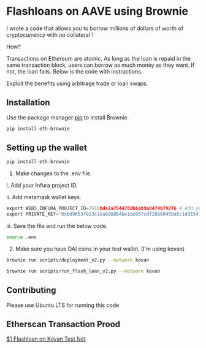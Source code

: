 # Flashloans on AAVE using Brownie

I wrote a code that allows you to borrow millions of dollars of worth of cryptocurrency with no collateral !



How?



Transactions on Ethereum are atomic. As long as the loan is repaid in the same transaction block, users can borrow as much money as they want. If not, the loan fails. Below is the code with instructions.



Exploit the benefits using arbitrage trade or loan swaps.
## Installation

Use the package manager [pip](https://pip.pypa.io/en/stable/) to install Brownie.

```bash
pip install eth-brownie
```

## Setting up the wallet

```bash
pip install eth-brownie
```
1. Make changes to the .env file. 


i. Add your Infura project ID.

ii. Add metamask wallet keys.

```python
export WEB3_INFURA_PROJECT_ID=7510bds2a754478db6ab9a0474b79276 # Add your Infura project.
export PRIVATE_KEY="0xbd9653f023c1ea608884be1de957cdf2886045ba5c1d31547c6634bd0c57ac69" # Export your private key from metamask.
```
iii. Save the file and run the below code.

```bash
source .env
```
2. Make sure you have DAI coins in your test wallet. (I'm using kovan)

```bash
brownie run scripts/deployment_v2.py --network kovan
```

```bash
brownie run scripts/run_flash_loan_v2.py --network kovan
```



## Contributing
Please use Ubuntu LTS for running this code

## Etherscan Transaction Prood
[$1 Flashloan on Kovan Test Net](https://kovan.etherscan.io/tx/0x746e13689c110a727a629818fb61b7ba3a8babe2b47baf79e9b1c7d7dc5978d8)
